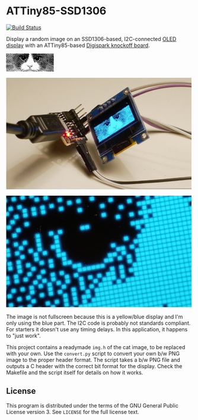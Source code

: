 # ATTiny85-SSD1306

[![Build Status](https://travis-ci.org/aklomp/attiny85-ssd1306.svg?branch=master)](https://travis-ci.org/aklomp/attiny85-ssd1306)

Display a random image on an SSD1306-based, I2C-connected
[OLED display](http://www.banggood.com/0_96-Inch-4Pin-Blue-Yellow-IIC-I2C-OLED-Display-Module-For-Arduino-p-969144.html)
with an ATTiny85-based
[Digispark knockoff board](http://www.banggood.com/ATTINY85-Mini-Usb-MCU-Development-Board-For-Arduino-p-971122.html).

![Input image](src/img.png "Input image")

![Displayed image](img/01.jpg "Displayed image")

![Close-up](img/02.jpg "Close-up")

The image is not fullscreen because this is a yellow/blue display and I'm only
using the blue part. The I2C code is probably not standards compliant. For
starters it doesn't use any timing delays. In this application, it happens to
"just work".

This project contains a readymade `img.h` of the cat image, to be replaced with
your own. Use the `convert.py` script to convert your own b/w PNG image to the
proper header format. The script takes a b/w PNG file and outputs a C header
with the correct bit format for the display. Check the Makefile and the script
itself for details on how it works.

## License

This program is distributed under the terms of the GNU General Public License
version 3. See `LICENSE` for the full license text.
